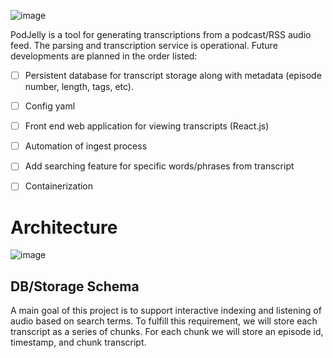 ![image](https://user-images.githubusercontent.com/16928672/139945152-1d71c4eb-53e2-4834-892e-b13813514149.png)

PodJelly is a tool for generating transcriptions from a podcast/RSS audio feed.
The parsing and transcription service is operational. Future developments are planned in the order listed:

- [ ] Persistent database for transcript storage along with metadata (episode number, length, tags, etc).
- [ ] Config yaml
- [ ] Front end web application for viewing transcripts (React.js)
- [ ] Automation of ingest process
- [ ] Add searching feature for specific words/phrases from transcript
- [ ] Containerization


# Architecture

![image](https://user-images.githubusercontent.com/16928672/139929165-a4e81ebb-1800-41ea-abfb-2da6469f4716.png)

## DB/Storage Schema

A main goal of this project is to support interactive indexing and listening of audio based on search terms. To fulfill this requirement, we will store each transcript as a series of chunks. For each chunk we will store an episode id, timestamp, and chunk transcript. 
